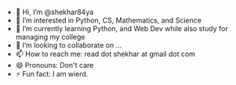 - 👋 Hi, I’m @shekhar84ya
- 👀 I’m interested in Python, CS, Mathematics, and Science
- 🌱 I’m currently learning Python, and Web Dev while also study for managing my college
- 💞️ I’m looking to collaborate on ...
- 📫 How to reach me: read dot shekhar at gmail dot com
- 😄 Pronouns: Don't care
- ⚡ Fun fact: I am wierd.

<!---
shekhar84ya/shekhar84ya is a ✨ special ✨ repository because its `README.md` (this file) appears on your GitHub profile.
You can click the Preview link to take a look at your changes.
--->
